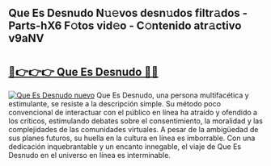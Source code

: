 ## Que Es Desnudo N𝚞𝚎vos desn𝚞dos filtr𝚊dos - Parts-hX6 F𝚘tos vid𝚎o - C𝚘ntenido atr𝚊ctivo v9aNV

# <h2><a href="http://mb4tdo.tromn.icu/?c=Que+Es+Desnudo">🔗👉👉👉 Que Es Desnudo 🔗🔗</a></h2>

[![Que Es Desnudo nuevo](https://i.imgur.com/pEAQMta.gif)](http://mb4tdo.tromn.icu/?c=Que+Es+Desnudo)
Que Es Desnudo, una persona multifacética y estimulante, se resiste a la descripción simple. Su método poco convencional de interactuar con el público en línea ha atraído y ofendido a los críticos, estimulando debates sobre el consentimiento, la moralidad y las complejidades de las comunidades virtuales. A pesar de la ambigüedad de sus planes futuros, su huella en la cultura en línea es imborrable. Con una dedicación inquebrantable y un encanto innegable, el viaje de Que Es Desnudo en el universo en línea es interminable.
